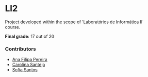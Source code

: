 # LI2

Project developed within the scope of 'Laboratórios de Informática II' course.

**Final grade:** 17 out of 20

### Contributors
* [Ana Filipa Pereira](https://github.com/FilipaPereira00)
* [Carolina Santejo](https://github.com/CarolinaSantejo)
* [Sofia Santos](https://github.com/RisingFisan)
